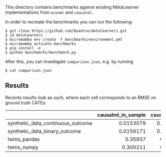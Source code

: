 This directory contains benchmarks against existing MetaLearner
implementations from `econml` and `causalml`.

In order to recreate the benchmarks you can run the following:

```
$ git clone https://github.com/Quantco/metalearners.git
$ cd metalearners
$ micromamba env create -f benchmarks/environment.yml
$ micromamba activate benchmarks
$ pip install -e .
$ python benchmarks/benchmark.py
```

After this, you can investigate `comparison.json`, e.g. by running

```
$ cat comparison.json
```

## Results

Recents results look as such, where each cell corresponds to an RMSE
on ground truth CATEs:

|                                   | causalml_in_sample | causalml_oos | econml_in_sample | econml_oos | metalearners_in_sample | metalearners_oos |
| :-------------------------------- | -----------------: | -----------: | ---------------: | ---------: | ---------------------: | ---------------: |
| synthetic_data_continuous_outcome |          0.0153079 |    0.0152885 |        0.0153079 |  0.0152885 |              0.0155772 |        0.0152885 |
| synthetic_data_binary_outcome     |          0.0156171 |    0.0155887 |              nan |        nan |              0.0157499 |        0.0155887 |
| twins_pandas                      |            0.35937 |     0.366364 |              nan |        nan |               0.350377 |         0.342073 |
| twins_numpy                       |           0.300211 |     0.338768 |              nan |        nan |               0.345016 |         0.338768 |
